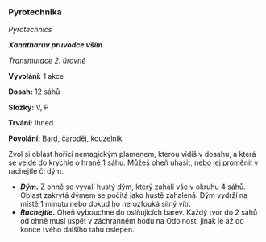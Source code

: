 ### Pyrotechnika

*Pyrotechnics*

***Xanatharuv pruvodce vším***

 *Transmutace 2. úrovně* 
 

**Vyvolání:** 1 akce

**Dosah:** 12 sáhů

**Složky:** V, P

**Trvání:** Ihned

**Povolání:** Bard, čaroděj, kouzelník
 
Zvol si oblast hořící nemagickým plamenem, kterou vidíš v dosahu, a která se vejde do krychle o hraně 1 sáhu. Můžeš oheň uhasit, nebo jej proměnit v rachejtle či dým.
*  ***Dým.*** Z ohně se vyvalí hustý dým, který zahalí vše v okruhu 4 sáhů. Oblast zakrytá dýmem se počítá jako hustě zahalená. Dým vydrží na místě 1 minutu nebo dokud ho nerozfouká silný vítr.
*  ***Rachejtle.*** Oheň vybouchne do oslňujících barev. Každý tvor do 2 sáhů od ohně musí uspět v záchranném hodu na Odolnost, jinak je až do konce tvého dalšího tahu oslepen.